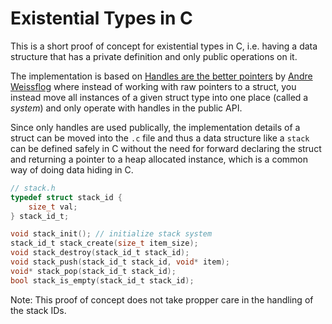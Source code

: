 # Existential Types in C
This is a short proof of concept for existential types in C, i.e. having a data structure that has a private definition and only public operations on it.

The implementation is based on [Handles are the better pointers](https://floooh.github.io/2018/06/17/handles-vs-pointers.html) by [Andre Weissflog](https://twitter.com/flohofwoe) where instead of working with raw pointers to a struct, you instead move all instances of a given struct type into one place (called a _system_) and only operate with handles in the public API.

Since only handles are used publically, the implementation details of a struct can be moved into the `.c` file and thus a data structure like a `stack` can be defined safely in C without the need for forward declaring the struct and returning a pointer to a heap allocated instance, which is a common way of doing data hiding in C.

```C
// stack.h
typedef struct stack_id {
    size_t val;
} stack_id_t;

void stack_init(); // initialize stack system
stack_id_t stack_create(size_t item_size);
void stack_destroy(stack_id_t stack_id);
void stack_push(stack_id_t stack_id, void* item);
void* stack_pop(stack_id_t stack_id);
bool stack_is_empty(stack_id_t stack_id);

```

Note: This proof of concept does not take propper care in the handling of the stack IDs.
